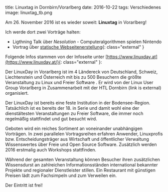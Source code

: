 title: Linuxtag in Dornbirn/Vorarlberg
date: 2016-10-22
tags: Verschiedenes
image: linuxtag_tb.png

Am 26. November 2016 ist es wieder soweit: **Linuxtag** in Vorarlberg!

Ich werde dort zwei Vorträge halten:

* Ligthning Talk über *Nesolution* - Computeralgorithmen spielen Nintendo
* Vortrag über [statische Webseitenerstellung](https://www.linuxday.at/webseiten-erstellen-mit-pelican){: class="external" }

Folgende Infos stammen von der Infoseite unter [https://www.linuxday.at](https://www.linuxday.at/){: class="external" }:

Der LinuxDay in Vorarlberg ist im 4 Ländereck von Deutschland, Schweiz, Liechtenstein und Österreich mit bis zu 500
Besuchern die größte Veranstaltung zu Linux und Freier Software . Er wird von der Linux User Group Vorarlberg in
Zusammenarbeit mit der HTL Dornbirn (link is external) organisiert.

Der LinuxDay ist bereits eine feste Institution in der Bodensee-Region. Tatsächlich ist es bereits der 18. in Serie und
damit wohl eine der dienstältesten Veranstaltungen zu Freier Software, die immer noch regelmäßig stattfindet und gut
besucht wird.

Geboten wird ein reiches Sortiment an voneinander unabhängigen Vorträgen.
In zwei parallelen Vortragsreihen erfahren Anwender, Linuxprofis bzw. Entscheidungsträger aus Wirtschaft und
öffentlicher Verwaltung Wissenswertes über Freie und Open Source Software. Zusätzlich werden 2016 erstmalig auch 
Workshops stattfinden.

Während der gesamten Veranstaltung können Besucher ihren zusätzlichen Wissensdurst an zahlreichen Informationsständen
international bekannter Projekte und regionaler Dienstleister stillen.
Ein Restaurant mit günstigen Preisen lädt zum Fachsimpeln und zum Verweilen ein.

Der Eintritt ist frei!
